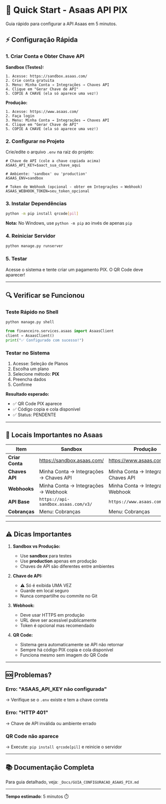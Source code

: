 # 🚀 Quick Start - Asaas API PIX

Guia rápido para configurar a API Asaas em 5 minutos.

## ⚡ Configuração Rápida

### 1. Criar Conta e Obter Chave API

**Sandbox (Testes):**
```
1. Acesse: https://sandbox.asaas.com/
2. Crie conta gratuita
3. Menu: Minha Conta → Integrações → Chaves API
4. Clique em "Gerar Chave de API"
5. COPIE A CHAVE (ela só aparece uma vez!)
```

**Produção:**
```
1. Acesse: https://www.asaas.com/
2. Faça login
3. Menu: Minha Conta → Integrações → Chaves API
4. Clique em "Gerar Chave de API"
5. COPIE A CHAVE (ela só aparece uma vez!)
```

### 2. Configurar no Projeto

Crie/edite o arquivo `.env` na raiz do projeto:

```env
# Chave de API (cole a chave copiada acima)
ASAAS_API_KEY=$aact_sua_chave_aqui

# Ambiente: 'sandbox' ou 'production'
ASAAS_ENV=sandbox

# Token de Webhook (opcional - obter em Integrações → Webhook)
ASAAS_WEBHOOK_TOKEN=seu_token_opcional
```

### 3. Instalar Dependências

```bash
python -m pip install qrcode[pil]
```

**Nota:** No Windows, use `python -m pip` ao invés de apenas `pip`

### 4. Reiniciar Servidor

```bash
python manage.py runserver
```

### 5. Testar

Acesse o sistema e tente criar um pagamento PIX. O QR Code deve aparecer!

---

## 🔍 Verificar se Funcionou

### Teste Rápido no Shell

```bash
python manage.py shell
```

```python
from financeiro.services.asaas import AsaasClient
client = AsaasClient()
print("✅ Configurado com sucesso!")
```

### Testar no Sistema

1. Acesse: Seleção de Planos
2. Escolha um plano
3. Selecione método: **PIX**
4. Preencha dados
5. Confirme

**Resultado esperado:**
- ✅ QR Code PIX aparece
- ✅ Código copia e cola disponível
- ✅ Status: PENDENTE

---

## 📍 Locais Importantes no Asaas

| Item | Sandbox | Produção |
|------|---------|----------|
| **Criar Conta** | https://sandbox.asaas.com/ | https://www.asaas.com/ |
| **Chaves API** | Minha Conta → Integrações → Chaves API | Minha Conta → Integrações → Chaves API |
| **Webhooks** | Minha Conta → Integrações → Webhook | Minha Conta → Integrações → Webhook |
| **API Base** | `https://api-sandbox.asaas.com/v3/` | `https://www.asaas.com/api/v3/` |
| **Cobranças** | Menu: Cobranças | Menu: Cobranças |

---

## ⚠️ Dicas Importantes

1. **Sandbox vs Produção:**
   - Use **sandbox** para testes
   - Use **production** apenas em produção
   - Chaves de API são diferentes entre ambientes

2. **Chave de API:**
   - ⚠️ Só é exibida UMA VEZ
   - Guarde em local seguro
   - Nunca compartilhe ou commite no Git

3. **Webhook:**
   - Deve usar HTTPS em produção
   - URL deve ser acessível publicamente
   - Token é opcional mas recomendado

4. **QR Code:**
   - Sistema gera automaticamente se API não retornar
   - Sempre há código PIX copia e cola disponível
   - Funciona mesmo sem imagem do QR Code

---

## 🆘 Problemas?

### Erro: "ASAAS_API_KEY não configurada"
→ Verifique se o `.env` existe e tem a chave correta

### Erro: "HTTP 401"
→ Chave de API inválida ou ambiente errado

### QR Code não aparece
→ Execute: `pip install qrcode[pil]` e reinicie o servidor

---

## 📚 Documentação Completa

Para guia detalhado, veja: `_Docs/GUIA_CONFIGURACAO_ASAAS_PIX.md`

---

**Tempo estimado**: 5 minutos ⏱️

